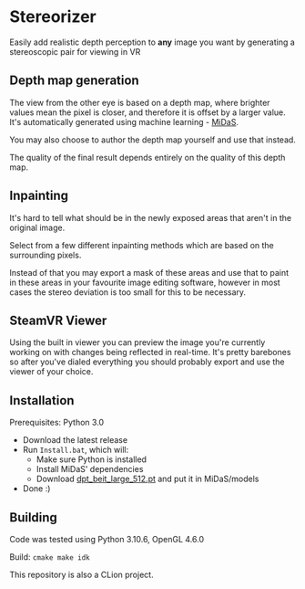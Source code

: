 # Stereorizer

Easily add realistic depth perception to **any** image you want by generating a stereoscopic pair for viewing in VR

## Depth map generation
The view from the other eye is based on a depth map, where brighter values mean the pixel is closer, and therefore it is offset by a larger value. <br/>
It's automatically generated using machine learning - [MiDaS](https://github.com/isl-org/MiDaS).

You may also choose to author the depth map yourself and use that instead. 

The quality of the final result depends entirely on the quality of this depth map. 

## Inpainting
It's hard to tell what should be in the newly exposed areas that aren't in the original image. <br/>

Select from a few different inpainting methods which are based on the surrounding pixels. 

Instead of that you may export a mask of these areas and use that to paint in these areas in your favourite image editing software, however in most cases the stereo deviation is too small for this to be necessary.


## SteamVR Viewer
Using the built in viewer you can preview the image you're currently working on with changes being reflected in real-time.
It's pretty barebones so after you've dialed everything you should probably export and use the viewer of your choice. 

## Installation
Prerequisites: Python 3.0

* Download the latest release
* Run `Install.bat`, which will: 
  * Make sure Python is installed
  * Install MiDaS' dependencies 
  * Download [dpt_beit_large_512.pt](https://github.com/isl-org/MiDaS/releases/download/v3_1/dpt_beit_large_512.pt) and put it in MiDaS/models
* Done :)

## Building
Code was tested using Python 3.10.6, OpenGL 4.6.0

Build: `cmake make idk`

This repository is also a CLion project.

